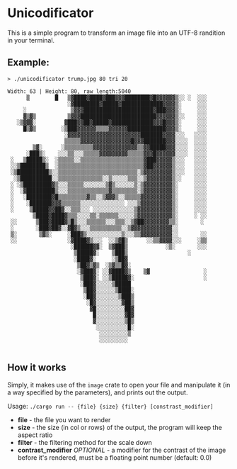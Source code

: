 # Unicodificator
This is a simple program to transform an image file into an UTF-8 randition in your terminal.

## Example:
```
> ./unicodificator trump.jpg 80 tri 20

Width: 63 | Height: 80, raw length:5040
      ▒        █   ▒▓████▓████▓███▓▓▓████████▓█▓▓▓▓▓▓▒░░ ░  ░░░
                   ░▓████████▓█████▓█████████████▓▓▓▓▒░     ░░░
     ░              ▒▓▓▓██████████████████████▓███▓▓▓▒░     ░░░
     ▓▒▓▒          ▒▓▓▓████████████████████████▓▓▓▓▓▓▒░░    ░░░
   ░▒▓▓▓░         ▓███▓▓██▓█████▓█████████████▓▓▓█▓▓▓▒░     ░░░
     █▒▓▒        ░▒███▓▓▓▓▓▓▒▒▒▒▓▓▓▓▓▓████████████▓▓▓▒░     ░░░
                  ░▓▓▓▓▓▓▓▓▓▓▓▓▓▓▓▓▓▓▓▓▓▓▓███████▓▓▓▓░░░   ░░░░
                  ▒▒▒▒▒▓▓▓▓▓▓▓▓▓▓▓▓▓▓▓▓█▓▓▓███████▓▓▓░░░░  ░░░░
        ▒▓░      ░▒▒▒▒▒▒▒▒▒▓▓▓▓▓▓▓▓▓▓▓▓▓▓▒▒▓▓█████▓▓▓░░░░  ░░░░
      ░███▒░    ░░░▒▒░░░▒▒▒▒▒▓▓▓▓▓▓▓▓▓▒▒▒▒▒▓▓▓█▓▓▓▓▓▓░░░░  ░░░░
 ░   ▒█████▒░  ░▒▒▒▒▒░░▒▒▒▒▒▒▒▒▒▒▒▒▒▒▒▒▒▒▒▒▓███▓▓▓▓▓▒░░░   ░░░░
 ░░▒████████▒  ░▒▒▒▒▒▒▒▒▒▒▒▒▒▒▒▒▒▒▒▒▒▒▒▒▒▒▒▓██▓▓▓▓▓▓▒░░░   ░░░░
 ░▒██████████▒░░▒▒▒▒▒▒▒▒▒▒▒▒▒▒▒▒▒▒▒▒▒▒▒▒▒░▒▓▓▓▓▓▓▓▓▓▒░░░   ░░░░
  ░▒██████████░░▒▒▒▒▒▒▒▒▒▒▒▒▒▒░░▒░░░░░▒▒▒░░▒▓▓▓▓▓▓▓▓▒░░    ░░░░
 ░ ░▒█████████▓▒░░░▒▒▒▒▒░░░░░░░▒▓▒░░░░░░▒░▒▓▓▓▓▓▓▓▓▓▒░     ░░░░
 ░  ░▓█████████▒░░░▒▒▒▒▒▒▒▒▒▒▒▒▒▓▒▒▒▒▒▒▒▒░▒▓▓▓▓▓▓▓▓▓▒░     ░░░░
 ░   ░████████▓█▒▒▒▒▒▒▒▒▒▓▒▒░░▒▓▓▓▒░░▒▒▒▒▒▓▓▓▓▓▓▓▓▓▓▒░     ░░░░
 ░    ░███████▓▓▓▒▒▒▒▒▒░░░░░░░░░░░░░░ ░░░▒▓▓▓▓▓▓▓▓▓▓▒░     ░░░░
 ░     ▒█████▓▓██▓░░▒▒▒░░░ ░░░░░░░░░░░░░▒▓▓▓▓▓▓▓▓▓▓▓▒░     ░░░░
        ▒████▓████▓▒▒▒░░░░▒▒░▒▒▒▒▒▒░░░░░▒▓▓▓▓▓▓▓▓▓▓▓▒░     ░ ░░
 ░░      ▒███▓████▓▒█▒░░░▒▒▒▒▒▒░░░▒▒▒░░▒▓██▓▓▓▓▓▓▓▓▒▒░       ░ 
 ░       ░███▓██▓░░▓█▓▒░░░▒▒▒▒▒▒▒▒▒▒░░▒▓▓▓▓▓▓▓▓▓▓▓▓▓░░         
 ▒░       ▒▓▒░     ░███▓▒░░░░░░░░░░░▒░░░▒▒▓▓▓▓▓▓▓▓▓▓░░       ░░
 ░░                ░▓████▓▒░░░  ░░▒▓█▒      ░░▒▒▓▓▓▓░░░     ░▒▒
                    ░██████▓▓░  ▒▓███▒            ░▒░       ░░░
                     ▒█████▓░    ▒███▒                   ░     
                     ░████▓░     ░▒██▓                         
                      ▒██▓▒▓▒  ░▒▓▒▒█▓░                        
                      ░▓███▓░ ░░▓████▓▒    ▒▓                 ░
                       ▒███▓░ ░░▒█████▓░                      ░
                       ░███▓░░░░░▒█████                        
                        ▒██▓░░░░░░▒████░                       
                        ░██▓░░░░░░░▒███▒                       
                         ░█▓░░░░░░░░▓██▒                       
                          ▓█░░░░░░░░░██▓                       
                           █░░░░░░░░░▓█▓                       
                           ▓░░░░░░░░░▒█▒                       
                            ░░░░░░░░░░█░                       
                             ░░░░░░░░░▒                        
                             ░░░░░░░░░                         
	
```

## How it works

Simply, it makes use of the `image` crate to open your file and manipulate it (in a way specified by the parameters), and prints out the output.

Usage: `./cargo run -- {file} {size} {filter} [constrast_modifier]`

- **file** - the file you want to render
- **size** - the size (in col or rows) of the output, the program will keep the aspect ratio
- **filter** - the filtering method for the scale down
- **contrast_modifier** *OPTIONAL* - a modifier for the contrast of the image before it's rendered, must be a floating point number (default: 0.0)
